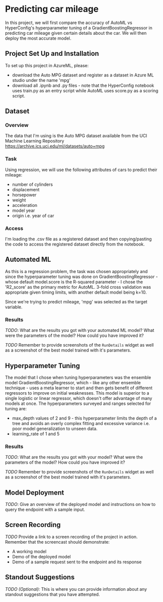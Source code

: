 
# Predicting car mileage
In this project, we will first compare the accuracy of AutoML vs HyperConfig's hyperparameter tuning of a GradientBoostingRegressor in predicting car mileage given certain details about the car. We will then deploy the most accurate model.

## Project Set Up and Installation
To set up this project in AzureML, please:
- download the Auto MPG dataset and register as a dataset in Azure ML studio under the name 'mpg'
- download all .ipynb and .py files - note that the HyperConfig notebook uses train.py as an entry script while AutoML uses score.py as a 
scoring script.

## Dataset

### Overview
The data that I'm using is the Auto MPG dataset available from the UCI Machine Learning Repository https://archive.ics.uci.edu/ml/datasets/auto+mpg

### Task
Using regression, we will use the following attributes of cars to predict their mileage:
- number of cylinders
- displacement
- horsepower
- weight
- acceleration
- model year
- origin i.e. year of car

### Access
I'm loading the .csv file as a registered dataset and then copying/pasting the code to access the registered dataset directly from the notebook.

## Automated ML
As this is a regression problem, the task was chosen appropriately and since the hyperparameter tuning was done on GradientBoostingRegressor - whose default 
model.score is the R-squared parameter - I chose the 'R2_score' as the primary metric for AutoML. 3-fold cross validation was appropriate given timing limits, with another default model being k=10. 

Since we're trying to predict mileage, 'mpg' was selected as the target variable.



### Results
*TODO*: What are the results you got with your automated ML model? What were the parameters of the model? How could you have improved it?

*TODO* Remember to provide screenshots of the `RunDetails` widget as well as a screenshot of the best model trained with it's parameters.

## Hyperparameter Tuning
The model that I chose when tuning hyperparameters was the ensemble model GradientBoostingRegressor, which - like any other ensemble technique - uses a meta learner 
to start and then gets benefit of different regressors to improve on initial weaknesses. This model is superior to a single logistic or linear regressor, which 
doesn't offer advantage of many models at once.
The hyperparameters surveyed and ranges selected for tuning are:
- max_depth values of 2 and 9 - this hyperparameter limits the depth of a tree and avoids an overly complex fitting and excessive variance i.e. poor model generalization to unseen data.
- learning_rate of 1 and 5

### Results
*TODO*: What are the results you got with your model? What were the parameters of the model? How could you have improved it?

*TODO* Remember to provide screenshots of the `RunDetails` widget as well as a screenshot of the best model trained with it's parameters.

## Model Deployment
*TODO*: Give an overview of the deployed model and instructions on how to query the endpoint with a sample input.


## Screen Recording
*TODO* Provide a link to a screen recording of the project in action. Remember that the screencast should demonstrate:
- A working model
- Demo of the deployed  model
- Demo of a sample request sent to the endpoint and its response

## Standout Suggestions
*TODO (Optional):* This is where you can provide information about any standout suggestions that you have attempted.
